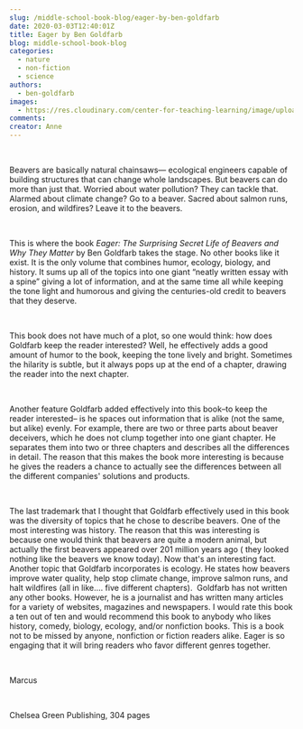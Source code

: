 ```yaml
---
slug: /middle-school-book-blog/eager-by-ben-goldfarb
date: 2020-03-03T12:40:01Z
title: Eager by Ben Goldfarb
blog: middle-school-book-blog
categories:
  - nature
  - non-fiction
  - science
authors:
  - ben-goldfarb
images:
  - https://res.cloudinary.com/center-for-teaching-learning/image/upload/v1659700638/Eager.jpg.jpg
comments:
creator: Anne
---
```


<div class="wp-block-image"><figure class="alignleft size-large"/></div>
<!-- /wp:image --><br /><!-- wp:paragraph -->
<p>Beavers
are basically natural chainsaws— ecological engineers capable of building
structures that can change whole landscapes. But beavers can do more than just
that. Worried about water pollution? They can tackle that. Alarmed about
climate change? Go to a beaver. Sacred about salmon runs, erosion, and
wildfires? Leave it to the beavers.</p>
<!-- /wp:paragraph --><br /><!-- wp:paragraph -->
<p>This is where the book <em>Eager: The Surprising Secret Life of Beavers and Why They Matter</em> by Ben Goldfarb takes the stage. No other books like it exist. It is the only volume that combines humor, ecology, biology, and history. It sums up all of the topics into one giant “neatly written essay with a spine” giving a lot of information, and at the same time all while keeping the tone light and humorous and giving the centuries-old credit to beavers that they deserve. </p>
<!-- /wp:paragraph --><br /><!-- wp:paragraph -->
<p>This book does not have much of a plot, so one would think: how does Goldfarb keep the reader interested? Well, he effectively adds a good amount of humor to the book, keeping the tone lively and bright. Sometimes the hilarity is subtle, but it always pops up at the end of a chapter, drawing the reader into the next chapter. </p>
<!-- /wp:paragraph --><br /><!-- wp:paragraph -->
<p>Another feature Goldfarb added effectively into this book–to keep the reader interested– is he spaces out information that is alike (not the same, but alike) evenly. For example, there are two or three parts about beaver deceivers, which he does not clump together into one giant chapter. He separates them into two or three chapters and describes all the differences in detail. The reason that this makes the book more interesting is because he gives the readers a chance to actually see the differences between all the different companies' solutions and products.</p>
<!-- /wp:paragraph --><br /><!-- wp:paragraph -->
<p>The last trademark that I thought that Goldfarb effectively used in this book was the diversity of topics that he chose to describe beavers. One of the most interesting was history. The reason that this was interesting is because one would think that beavers are quite a modern animal, but actually the first beavers appeared over 201 million years ago ( they looked nothing like the beavers we know today). Now that's an interesting fact. Another topic that Goldfarb incorporates is ecology. He states how beavers improve water quality, help stop climate change, improve salmon runs, and halt wildfires (all in like…. five different chapters).  Goldfarb has not written any other books. However, he is a journalist and has written many articles for a variety of websites, magazines and newspapers. I would rate this book a ten out of ten and would recommend this book to anybody who likes history, comedy, biology, ecology, and/or nonfiction books. This is a book not to be missed by anyone, nonfiction or fiction readers alike. Eager is so engaging that it will bring readers who favor different genres together.   </p>
<!-- /wp:paragraph --><br /><!-- wp:paragraph -->
<p>Marcus</p>
<!-- /wp:paragraph --><br /><!-- wp:paragraph -->
<p>Chelsea Green Publishing, 304 pages</p>
<!-- /wp:paragraph -->
